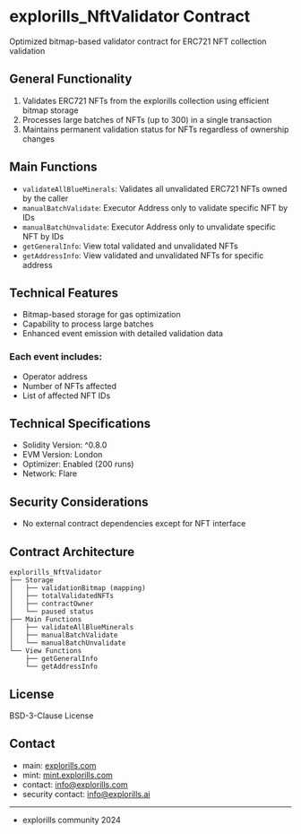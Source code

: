# explorills_NftValidator Contract

Optimized bitmap-based validator contract for ERC721 NFT collection validation

## General Functionality
1. Validates ERC721 NFTs from the explorills collection using efficient bitmap storage
2. Processes large batches of NFTs (up to 300) in a single transaction
3. Maintains permanent validation status for NFTs regardless of ownership changes

## Main Functions
* `validateAllBlueMinerals`: Validates all unvalidated ERC721 NFTs owned by the caller
* `manualBatchValidate`: Executor Address only to validate specific NFT by IDs
* `manualBatchUnvalidate`: Executor Address only to unvalidate specific NFT by IDs
* `getGeneralInfo`: View total validated and unvalidated NFTs
* `getAddressInfo`: View validated and unvalidated NFTs for specific address

## Technical Features
* Bitmap-based storage for gas optimization
* Capability to process large batches
* Enhanced event emission with detailed validation data

### Each event includes:
* Operator address
* Number of NFTs affected
* List of affected NFT IDs

## Technical Specifications
* Solidity Version: ^0.8.0
* EVM Version: London
* Optimizer: Enabled (200 runs)
* Network: Flare

## Security Considerations
* No external contract dependencies except for NFT interface

## Contract Architecture
```
explorills_NftValidator
├── Storage
│   ├── validationBitmap (mapping)
│   ├── totalValidatedNFTs
│   ├── contractOwner
│   └── paused status
├── Main Functions
│   ├── validateAllBlueMinerals
│   ├── manualBatchValidate
│   └── manualBatchUnvalidate
└── View Functions
    ├── getGeneralInfo
    └── getAddressInfo
```

## License
BSD-3-Clause License

## Contact

- main: [explorills.com](https://explorills.com)
- mint: [mint.explorills.com](https://mint.explorills.com)
- contact: info@explorills.com
- security contact: info@explorills.ai

---

- explorills community 2024
